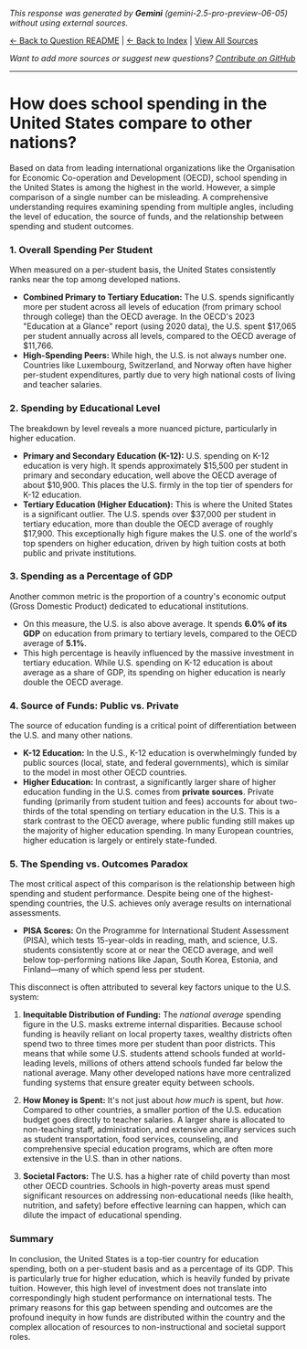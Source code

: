<!-- 
Generated by: gemini
Model: gemini-2.5-pro-preview-06-05
Prompt type: default
Generated at: 2025-06-12T20:53:53.792270
-->

*This response was generated by **Gemini** (gemini-2.5-pro-preview-06-05) without using external sources.*

[← Back to Question README](README.md) | [← Back to Index](../README.md) | [View All Sources](../allsources.md)

*Want to add more sources or suggest new questions? [Contribute on GitHub](https://github.com/justinwest/SuggestedSources)*

---

# How does school spending in the United States compare to other nations?

Based on data from leading international organizations like the Organisation for Economic Co-operation and Development (OECD), school spending in the United States is among the highest in the world. However, a simple comparison of a single number can be misleading. A comprehensive understanding requires examining spending from multiple angles, including the level of education, the source of funds, and the relationship between spending and student outcomes.

### 1. Overall Spending Per Student

When measured on a per-student basis, the United States consistently ranks near the top among developed nations.

*   **Combined Primary to Tertiary Education:** The U.S. spends significantly more per student across all levels of education (from primary school through college) than the OECD average. In the OECD's 2023 "Education at a Glance" report (using 2020 data), the U.S. spent $17,065 per student annually across all levels, compared to the OECD average of $11,766.
*   **High-Spending Peers:** While high, the U.S. is not always number one. Countries like Luxembourg, Switzerland, and Norway often have higher per-student expenditures, partly due to very high national costs of living and teacher salaries.

### 2. Spending by Educational Level

The breakdown by level reveals a more nuanced picture, particularly in higher education.

*   **Primary and Secondary Education (K-12):** U.S. spending on K-12 education is very high. It spends approximately $15,500 per student in primary and secondary education, well above the OECD average of about $10,900. This places the U.S. firmly in the top tier of spenders for K-12 education.
*   **Tertiary Education (Higher Education):** This is where the United States is a significant outlier. The U.S. spends over $37,000 per student in tertiary education, more than double the OECD average of roughly $17,900. This exceptionally high figure makes the U.S. one of the world's top spenders on higher education, driven by high tuition costs at both public and private institutions.

### 3. Spending as a Percentage of GDP

Another common metric is the proportion of a country's economic output (Gross Domestic Product) dedicated to educational institutions.

*   On this measure, the U.S. is also above average. It spends **6.0% of its GDP** on education from primary to tertiary levels, compared to the OECD average of **5.1%**.
*   This high percentage is heavily influenced by the massive investment in tertiary education. While U.S. spending on K-12 education is about average as a share of GDP, its spending on higher education is nearly double the OECD average.

### 4. Source of Funds: Public vs. Private

The source of education funding is a critical point of differentiation between the U.S. and many other nations.

*   **K-12 Education:** In the U.S., K-12 education is overwhelmingly funded by public sources (local, state, and federal governments), which is similar to the model in most other OECD countries.
*   **Higher Education:** In contrast, a significantly larger share of higher education funding in the U.S. comes from **private sources**. Private funding (primarily from student tuition and fees) accounts for about two-thirds of the total spending on tertiary education in the U.S. This is a stark contrast to the OECD average, where public funding still makes up the majority of higher education spending. In many European countries, higher education is largely or entirely state-funded.

### 5. The Spending vs. Outcomes Paradox

The most critical aspect of this comparison is the relationship between high spending and student performance. Despite being one of the highest-spending countries, the U.S. achieves only average results on international assessments.

*   **PISA Scores:** On the Programme for International Student Assessment (PISA), which tests 15-year-olds in reading, math, and science, U.S. students consistently score at or near the OECD average, and well below top-performing nations like Japan, South Korea, Estonia, and Finland—many of which spend less per student.

This disconnect is often attributed to several key factors unique to the U.S. system:

1.  **Inequitable Distribution of Funding:** The *national average* spending figure in the U.S. masks extreme internal disparities. Because school funding is heavily reliant on local property taxes, wealthy districts often spend two to three times more per student than poor districts. This means that while some U.S. students attend schools funded at world-leading levels, millions of others attend schools funded far below the national average. Many other developed nations have more centralized funding systems that ensure greater equity between schools.

2.  **How Money is Spent:** It's not just about *how much* is spent, but *how*. Compared to other countries, a smaller portion of the U.S. education budget goes directly to teacher salaries. A larger share is allocated to non-teaching staff, administration, and extensive ancillary services such as student transportation, food services, counseling, and comprehensive special education programs, which are often more extensive in the U.S. than in other nations.

3.  **Societal Factors:** The U.S. has a higher rate of child poverty than most other OECD countries. Schools in high-poverty areas must spend significant resources on addressing non-educational needs (like health, nutrition, and safety) before effective learning can happen, which can dilute the impact of educational spending.

### Summary

In conclusion, the United States is a top-tier country for education spending, both on a per-student basis and as a percentage of its GDP. This is particularly true for higher education, which is heavily funded by private tuition. However, this high level of investment does not translate into correspondingly high student performance on international tests. The primary reasons for this gap between spending and outcomes are the profound inequity in how funds are distributed within the country and the complex allocation of resources to non-instructional and societal support roles.